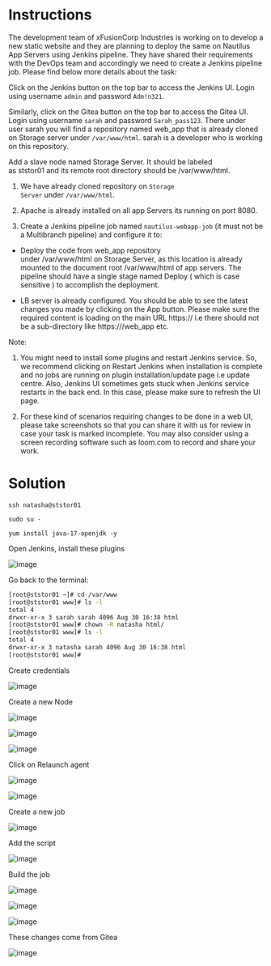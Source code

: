 # Instructions

The development team of xFusionCorp Industries is working on to develop a new static website and they are planning to deploy the same on Nautilus App Servers using Jenkins pipeline. They have shared their requirements with the DevOps team and accordingly we need to create a Jenkins pipeline job. Please find below more details about the task:

Click on the Jenkins button on the top bar to access the Jenkins UI. Login using username `admin` and password `Adm!n321`.

Similarly, click on the Gitea button on the top bar to access the Gitea UI. Login using username `sarah` and password `Sarah_pass123`. There under user sarah you will find a repository named web_app that is already cloned on Storage server under `/var/www/html`. sarah is a developer who is working on this repository.


Add a slave node named Storage Server. It should be labeled as ststor01 and its remote root directory should be /var/www/html.

1. We have already cloned repository on `Storage Server` under `/var/www/html`.

2. Apache is already installed on all app Servers its running on port 8080.

3. Create a Jenkins pipeline job named `nautilus-webapp-job` (it must not be a Multibranch pipeline) and configure it to:

- Deploy the code from web_app repository under /var/www/html on Storage Server, as this location is already mounted to the document root /var/www/html of app servers. The pipeline should have a single stage named Deploy ( which is case sensitive ) to accomplish the deployment.

- LB server is already configured. You should be able to see the latest changes you made by clicking on the App button. Please make sure the required content is loading on the main URL https://<LBR-URL> i.e there should not be a sub-directory like https://<LBR-URL>/web_app etc.

Note:

1. You might need to install some plugins and restart Jenkins service. So, we recommend clicking on Restart Jenkins when installation is complete and no jobs are running on plugin installation/update page i.e update centre. Also, Jenkins UI sometimes gets stuck when Jenkins service restarts in the back end. In this case, please make sure to refresh the UI page.

2. For these kind of scenarios requiring changes to be done in a web UI, please take screenshots so that you can share it with us for review in case your task is marked incomplete. You may also consider using a screen recording software such as loom.com to record and share your work.

# Solution

`ssh natasha@ststor01`

`sudo su -`

`yum install java-17-openjdk -y`

Open Jenkins, install these plugins

![image](https://github.com/user-attachments/assets/80b0f66c-0319-4ad2-9701-541e6e8c488d)

Go back to the terminal:

```bash
[root@ststor01 ~]# cd /var/www
[root@ststor01 www]# ls -l
total 4
drwxr-xr-x 3 sarah sarah 4096 Aug 30 16:38 html
[root@ststor01 www]# chown -R natasha html/
[root@ststor01 www]# ls -l
total 4
drwxr-xr-x 3 natasha sarah 4096 Aug 30 16:38 html
[root@ststor01 www]#
```

Create credentials

![image](https://github.com/user-attachments/assets/cf32e450-b519-4233-825d-69142f173030)

Create a new Node

![image](https://github.com/user-attachments/assets/c83c7faa-453c-4dc7-b38b-7a270edc47c7)

![image](https://github.com/user-attachments/assets/e00dcb1b-e608-4850-98ff-ae7519dec869)

![image](https://github.com/user-attachments/assets/4719ddcf-b9a1-47c2-b291-cd894fcbd792)

Click on Relaunch agent

![image](https://github.com/user-attachments/assets/cfc104e2-515a-46e7-a861-0e798556838a)

![image](https://github.com/user-attachments/assets/bd3b5fc2-3a02-4904-ba7b-aab7c44928bd)

Create a new job

![image](https://github.com/user-attachments/assets/2a40b6ef-b014-4e8a-b659-59db74de6678)

Add the script

![image](https://github.com/user-attachments/assets/c492faf2-090d-44fb-9fd4-0b23406f8fff)

Build the job

![image](https://github.com/user-attachments/assets/ccffc82d-817d-45d5-9987-995d9c29cd5c)

![image](https://github.com/user-attachments/assets/42c5d8e9-d70e-44bf-98e8-0bdb85f4356e)

![image](https://github.com/user-attachments/assets/63463302-94e9-4ce7-8361-f8669a98ef82)

These changes come from Gitea

![image](https://github.com/user-attachments/assets/9ae64eee-7a1e-4c42-9163-e14630b74576)












